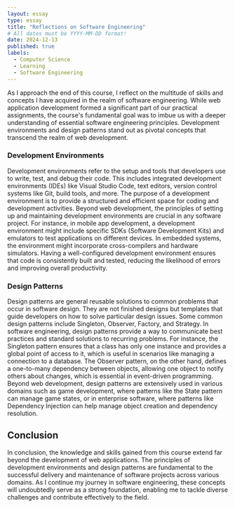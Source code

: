 ```yaml
---
layout: essay
type: essay
title: "Reflections on Software Engineering"
# All dates must be YYYY-MM-DD format!
date: 2024-12-13
published: true
labels:
  - Computer Science
  - Learning
  - Software Engineering
---
```


As I approach the end of this course, I reflect on the multitude of skills and concepts I have acquired in the realm of software engineering. While web application development formed a significant part of our practical assignments, the course's fundamental goal was to imbue us with a deeper understanding of essential software engineering principles. Development environments and design patterns stand out as pivotal concepts that transcend the realm of web development.

### Development Environments
Development environments refer to the setup and tools that developers use to write, test, and debug their code. This includes integrated development environments (IDEs) like Visual Studio Code, text editors, version control systems like Git, build tools, and more. The purpose of a development environment is to provide a structured and efficient space for coding and development activities. Beyond web development, the principles of setting up and maintaining development environments are crucial in any software project. For instance, in mobile app development, a development environment might include specific SDKs (Software Development Kits) and emulators to test applications on different devices. In embedded systems, the environment might incorporate cross-compilers and hardware simulators. Having a well-configured development environment ensures that code is consistently built and tested, reducing the likelihood of errors and improving overall productivity.

### Design Patterns
Design patterns are general reusable solutions to common problems that occur in software design. They are not finished designs but templates that guide developers on how to solve particular design issues. Some common design patterns include Singleton, Observer, Factory, and Strategy. In software engineering, design patterns provide a way to communicate best practices and standard solutions to recurring problems. For instance, the Singleton pattern ensures that a class has only one instance and provides a global point of access to it, which is useful in scenarios like managing a connection to a database. The Observer pattern, on the other hand, defines a one-to-many dependency between objects, allowing one object to notify others about changes, which is essential in event-driven programming. Beyond web development, design patterns are extensively used in various domains such as game development, where patterns like the State pattern can manage game states, or in enterprise software, where patterns like Dependency Injection can help manage object creation and dependency resolution.

## Conclusion
In conclusion, the knowledge and skills gained from this course extend far beyond the development of web applications. The principles of development environments and design patterns are fundamental to the successful delivery and maintenance of software projects across various domains. As I continue my journey in software engineering, these concepts will undoubtedly serve as a strong foundation, enabling me to tackle diverse challenges and contribute effectively to the field.
